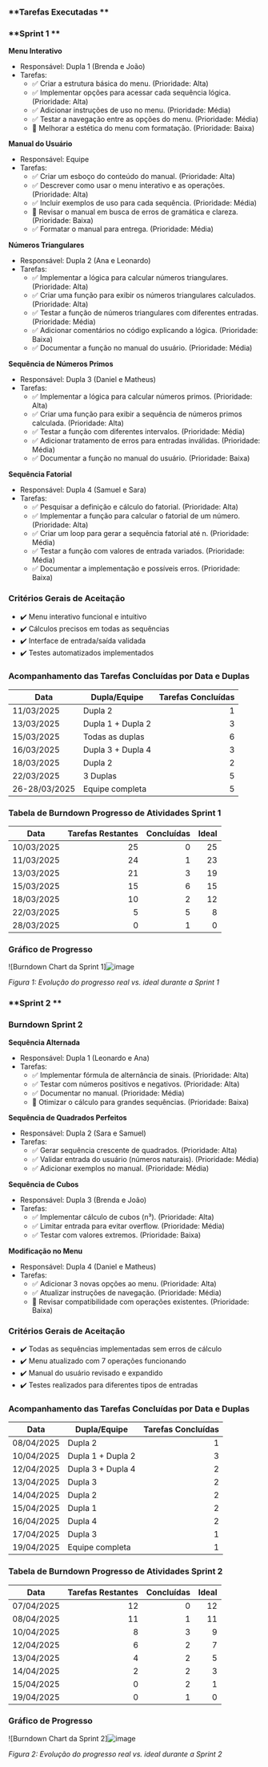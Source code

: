 ### **Tarefas Executadas **
### **Sprint 1 **

**Menu Interativo**
+ Responsável: Dupla 1 (Brenda e João)
+ Tarefas:
  - ✅ Criar a estrutura básica do menu. (Prioridade: Alta)
  - ✅ Implementar opções para acessar cada sequência lógica. (Prioridade: Alta)
  - ✅ Adicionar instruções de uso no menu. (Prioridade: Média)
  - ✅ Testar a navegação entre as opções do menu. (Prioridade: Média)
  - 🔄 Melhorar a estética do menu com formatação. (Prioridade: Baixa)

**Manual do Usuário**
+ Responsável: Equipe
+ Tarefas:
  - ✅ Criar um esboço do conteúdo do manual. (Prioridade: Alta)
  - ✅ Descrever como usar o menu interativo e as operações. (Prioridade: Alta)
  - ✅ Incluir exemplos de uso para cada sequência. (Prioridade: Média)
  - 🔄 Revisar o manual em busca de erros de gramática e clareza. (Prioridade: Baixa)
  - ✅ Formatar o manual para entrega. (Prioridade: Média)
     
**Números Triangulares**
+ Responsável: Dupla 2 (Ana e Leonardo)
+ Tarefas:
  - ✅ Implementar a lógica para calcular números triangulares. (Prioridade: Alta)
  - ✅ Criar uma função para exibir os números triangulares calculados. (Prioridade: Alta)
  - ✅ Testar a função de números triangulares com diferentes entradas. (Prioridade: Média)
  - ✅ Adicionar comentários no código explicando a lógica. (Prioridade: Baixa)
  - ✅ Documentar a função no manual do usuário. (Prioridade: Média)
 
**Sequência de Números Primos**
+ Responsável: Dupla 3 (Daniel e Matheus)
+ Tarefas:
  - ✅ Implementar a lógica para calcular números primos. (Prioridade: Alta)
  - ✅ Criar uma função para exibir a sequência de números primos calculada. (Prioridade: Alta)
  - ✅ Testar a função com diferentes intervalos. (Prioridade: Média)
  - ✅ Adicionar tratamento de erros para entradas inválidas. (Prioridade: Média)
  - ✅ Documentar a função no manual do usuário. (Prioridade: Baixa)
 
**Sequência Fatorial**
+ Responsável: Dupla 4 (Samuel e Sara)
+ Tarefas:
  - ✅ Pesquisar a definição e cálculo do fatorial. (Prioridade: Alta)
  - ✅ Implementar a função para calcular o fatorial de um número. (Prioridade: Alta)
  - ✅ Criar um loop para gerar a sequência fatorial até n. (Prioridade: Média)
  - ✅ Testar a função com valores de entrada variados. (Prioridade: Média)
  - ✅ Documentar a implementação e possíveis erros. (Prioridade: Baixa)

### **Critérios Gerais de Aceitação**
+ ✔️ Menu interativo funcional e intuitivo  
+ ✔️ Cálculos precisos em todas as sequências  
+ ✔️ Interface de entrada/saída validada  
+ ✔️ Testes automatizados implementados  

### **Acompanhamento das Tarefas Concluídas por Data e Duplas**

| Data         | Dupla/Equipe       | Tarefas Concluídas |
|--------------|--------------------|-------------------:|
| 11/03/2025   | Dupla 2            | 1                  |
| 13/03/2025   | Dupla 1 + Dupla 2  | 3                  |
| 15/03/2025   | Todas as duplas    | 6                  |
| 16/03/2025   | Dupla 3 + Dupla 4  | 3                  |
| 18/03/2025   | Dupla 2            | 2                  |
| 22/03/2025   | 3 Duplas           | 5                  |
| 26-28/03/2025| Equipe completa    | 5                  |

### **Tabela de Burndown Progresso de Atividades Sprint 1**

| Data         | Tarefas Restantes | Concluídas | Ideal |
|--------------|------------------:|-----------:|------:|
| 10/03/2025   | 25                | 0          | 25    |
| 11/03/2025   | 24                | 1          | 23    |
| 13/03/2025   | 21                | 3          | 19    |
| 15/03/2025   | 15                | 6          | 15    |
| 18/03/2025   | 10                | 2          | 12    |
| 22/03/2025   | 5                 | 5          | 8     |
| 28/03/2025   | 0                 | 1          | 0     |

### **Gráfico de Progresso**

![Burndown Chart da Sprint 1]![image](https://cdn.discordapp.com/attachments/1357165662954590283/1365724481657766072/IMG-20250329-WA00731.jpg?ex=680e598a&is=680d080a&hm=eb28c8344c45f9e8c07e540358667677230a7d38dab123c096540e12de27c0f4&)


*Figura 1: Evolução do progresso real vs. ideal durante a Sprint 1*


### **Sprint 2 **

### **Burndown Sprint 2**

**Sequência Alternada**  
+ Responsável: Dupla 1 (Leonardo e Ana)  
+ Tarefas:
  - ✅ Implementar fórmula de alternância de sinais. (Prioridade: Alta)
  - ✅ Testar com números positivos e negativos. (Prioridade: Alta)
  - ✅ Documentar no manual. (Prioridade: Média)
  - 🔄 Otimizar o cálculo para grandes sequências. (Prioridade: Baixa)

**Sequência de Quadrados Perfeitos**  
+ Responsável: Dupla 2 (Sara e Samuel)  
+ Tarefas:
  - ✅ Gerar sequência crescente de quadrados. (Prioridade: Alta)
  - ✅ Validar entrada do usuário (números naturais). (Prioridade: Média)
  - ✅ Adicionar exemplos no manual. (Prioridade: Média)

**Sequência de Cubos**  
+ Responsável: Dupla 3 (Brenda e João)  
+ Tarefas:
  - ✅ Implementar cálculo de cubos (n³). (Prioridade: Alta)
  - ✅ Limitar entrada para evitar overflow. (Prioridade: Média)
  - ✅ Testar com valores extremos. (Prioridade: Baixa)

**Modificação no Menu**  
+ Responsável: Dupla 4 (Daniel e Matheus)  
+ Tarefas:
  - ✅ Adicionar 3 novas opções ao menu. (Prioridade: Alta)
  - ✅ Atualizar instruções de navegação. (Prioridade: Média)
  - 🔄 Revisar compatibilidade com operações existentes. (Prioridade: Baixa)

### **Critérios Gerais de Aceitação**
+ ✔️ Todas as sequências implementadas sem erros de cálculo  
+ ✔️ Menu atualizado com 7 operações funcionando  
+ ✔️ Manual do usuário revisado e expandido  
+ ✔️ Testes realizados para diferentes tipos de entradas  

### **Acompanhamento das Tarefas Concluídas por Data e Duplas**

| Data         | Dupla/Equipe       | Tarefas Concluídas |
|--------------|--------------------|-------------------:|
| 08/04/2025   | Dupla 2             | 1                  |
| 10/04/2025   | Dupla 1 + Dupla 2   | 3                  |
| 12/04/2025   | Dupla 3 + Dupla 4   | 2                  |
| 13/04/2025   | Dupla 3             | 2                  |
| 14/04/2025   | Dupla 2             | 2                  |
| 15/04/2025   | Dupla 1             | 2                  |
| 16/04/2025   | Dupla 4             | 2                  |
| 17/04/2025   | Dupla 3             | 1                  |
| 19/04/2025   | Equipe completa     | 1                  |

### **Tabela de Burndown Progresso de Atividades Sprint 2**

| Data         | Tarefas Restantes | Concluídas | Ideal |
|--------------|------------------:|-----------:|------:|
| 07/04/2025   | 12                | 0          | 12    |
| 08/04/2025   | 11                | 1          | 11    |
| 10/04/2025   | 8                 | 3          | 9     |
| 12/04/2025   | 6                 | 2          | 7     |
| 13/04/2025   | 4                 | 2          | 5     |
| 14/04/2025   | 2                 | 2          | 3     |
| 15/04/2025   | 0                 | 2          | 1     |
| 19/04/2025   | 0                 | 1          | 0     |

### **Gráfico de Progresso**

![Burndown Chart da Sprint 2]![image](https://cdn.discordapp.com/attachments/1357165662954590283/1365724772796993577/IMG-20250426-WA0018.jpg?ex=680e59cf&is=680d084f&hm=39ba45af084fb878121da535963a1a56493278c90b40dfafffb4320bd559e827&)


*Figura 2: Evolução do progresso real vs. ideal durante a Sprint 2*

